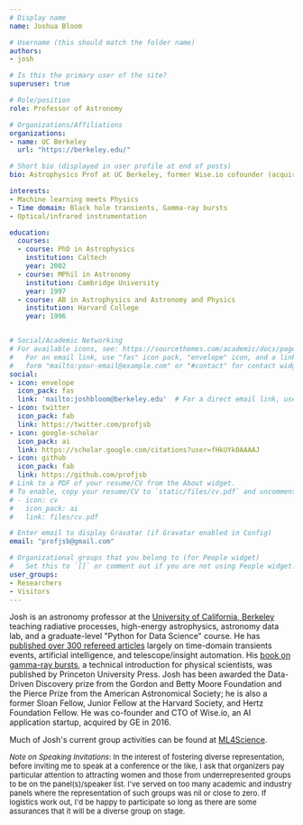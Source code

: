 ```yaml
---
# Display name
name: Joshua Bloom

# Username (this should match the folder name)
authors:
- josh

# Is this the primary user of the site?
superuser: true

# Role/position
role: Professor of Astronomy

# Organizations/Affiliations
organizations:
- name: UC Berkeley
  url: "https://berkeley.edu/"

# Short bio (displayed in user profile at end of posts)
bio: Astrophysics Prof at UC Berkeley, former Wise.io cofounder (acquired by GE); Inventor; Dad, Tennis everything. Anti [\#TransparentMoon](/post/lets-kill-the-transparent-moon/). Check out  his group activities at [ml4science.org](https://www.ml4science.org).

interests:
- Machine learning meets Physics
- Time domain: Black hole transients, Gamma-ray bursts
- Optical/infrared instrumentation

education:
  courses:
  - course: PhD in Astrophysics
    institution: Caltech
    year: 2002
  - course: MPhil in Astronomy
    institution: Cambridge University
    year: 1997
  - course: AB in Astrophysics and Astronomy and Physics
    institution: Harvard College
    year: 1996


# Social/Academic Networking
# For available icons, see: https://sourcethemes.com/academic/docs/page-builder/#icons
#   For an email link, use "fas" icon pack, "envelope" icon, and a link in the
#   form "mailto:your-email@example.com" or "#contact" for contact widget.
social:
- icon: envelope
  icon_pack: fas
  link: 'mailto:joshbloom@berkeley.edu'  # For a direct email link, use "mailto:test@example.org".
- icon: twitter
  icon_pack: fab
  link: https://twitter.com/profjsb
- icon: google-scholar
  icon_pack: ai
  link: https://scholar.google.com/citations?user=fHkUYk0AAAAJ
- icon: github
  icon_pack: fab
  link: https://github.com/profjsb
# Link to a PDF of your resume/CV from the About widget.
# To enable, copy your resume/CV to `static/files/cv.pdf` and uncomment the lines below.
# - icon: cv
#   icon_pack: ai
#   link: files/cv.pdf

# Enter email to display Gravatar (if Gravatar enabled in Config)
email: "profjsb@gmail.com"

# Organizational groups that you belong to (for People widget)
#   Set this to `[]` or comment out if you are not using People widget.
user_groups:
- Researchers
- Visitors
---
```

Josh is an astronomy professor at the [University of California, Berkeley](https://berkeley.edu) teaching radiative processes, high-energy astrophysics, astronomy data lab, and a graduate-level "Python for Data Science" course. He has [published over 300 refereed articles](/publication) largely on time-domain transients events, artificial intelligence, and telescope/insight automation. His [book on gamma-ray bursts](https://www.amazon.com/Gamma-Ray-Bursts-Princeton-Frontiers-Physics/dp/0691145571), a technical introduction for physical scientists, was published by Princeton University Press. Josh has been awarded the Data-Driven Discovery prize from the Gordon and Betty Moore Foundation and the Pierce Prize from the American Astronomical Society; he is also a former Sloan Fellow, Junior Fellow at the Harvard Society, and Hertz Foundation Fellow. He was co-founder and CTO of Wise.io, an AI application startup, acquired by GE in 2016.

Much of Josh's current group activities can be found at [ML4Science](https://www.ml4science.org).

<font size="-1">*Note on Speaking Invitations*: In the interest of fostering diverse representation, before inviting me to speak at a conference or the like, I ask that organizers pay particular attention to attracting women and those from underrepresented groups to be on the panel(s)/speaker list. I've served on too many academic and industry panels where the representation of such groups was nil or close to zero. If logistics work out, I'd be happy to participate so long as there are some assurances that it will be a diverse group on stage.</font>

